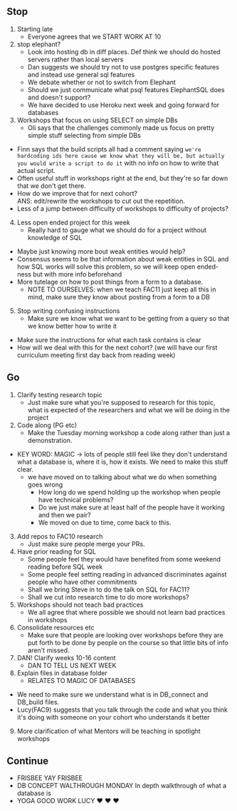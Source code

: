 ## Stop
1. Starting late
	+ Everyone agrees that we START WORK AT 10
2. stop elephant?
	+ Look into hosting db in diff places. Def think we should do hosted servers rather than local servers
	+ Dan suggests we should try not to use postgres specific features and instead use general sql features
	+ We debate whether or not to switch from Elephant
	+ Should we just communicate what psql features ElephantSQL does and doesn't support?
	+ We have decided to use Heroku next week and going forward for databases
3. Workshops that focus on using SELECT on simple DBs
	+ Oli says that the challenges commonly made us focus on pretty simple stuff selecting from simple DBs
  + Finn says that the build scripts all had a comment saying `we're hardcoding ids here cause we know what they will be, but actually you would write a script to do it` with no info on how to write that actual script.
  + Often useful stuff in workshops right at the end, but they're so far down that we don't get there.
  + How do we improve that for next cohort?  
	ANS: edit/rewrite the workshops to cut out the repetition.
  + Less of a jump between difficulty of workshops to difficulty of projects?
4. Less open ended project for this week
	+ Really hard to gauge what we should do for a project without knowledge of SQL
  + Maybe just knowing more bout weak entities would help?
  + Consensus seems to be that information about weak entities in SQL and how SQL works will solve this problem, so we will keep open ended-ness but with more info beforehand
  + More tutelage on how to post things from a form to a database.  
	+ NOTE TO OURSELVES: when we teach FAC11 just keep all this in mind, make sure they know about posting from a form to a DB
5. Stop writing confusing instructions
	+ Make sure we know what we want to be getting from a query so that we know better how to write it
  + Make sure the instructions for what each task contains is clear
  + How will we deal with this for the next cohort? (we will have our first curriculum meeting first day back from reading week)

## Go
1. Clarify testing research topic
	+ Just make sure what you're supposed to research for this topic, what is expected of the researchers and what we will be doing in the project
2. Code along (PG etc)
	+ Make the Tuesday morning workshop a code along rather than just a demonstration.
  + KEY WORD: MAGIC -> lots of people still feel like they don't understand what a database is, where it is, how it exists. We need to make this stuff clear.
    * we have moved on to talking about what we do when something goes wrong
    	* How long do we spend holding up the workshop when people have technical problems?
		* Do we just make sure at least half of the people have it working and then we pair?
		* We moved on due to time, come back to this.
3. Add repos to FAC10 research
	+ Just make sure people merge your PRs.
4. Have prior reading for SQL
	+ Some people feel they would have benefited from some weekend reading before SQL week
	+ Some people feel setting reading in advanced discriminates against people who have other commitments
	+ Shall we bring Steve in to do the talk on SQL for FAC11?
	+ Shall we cut into research time to do more workshops?
5. Workshops should not teach bad practices
	+ We all agree that where possible we should not learn bad practices in workshops
6. Consolidate resources etc
	+ Make sure that people are looking over workshops before they are put forth to be done by people on the course so that little bits of info aren't missed.
7. DAN! Clarify weeks 10-16 content
	+ DAN TO TELL US NEXT WEEK
8. Explain files in database folder
	+ RELATES TO MAGIC OF DATABASES
  + We need to make sure we understand what is in DB_connect and DB_build files.
  + Lucy(FAC9) suggests that you talk through the code and what you think it's doing with someone on your cohort who understands it better
9. More clarification of what Mentors will be teaching in spotlight workshops

## Continue
* FRISBEE
	YAY FRISBEE
* DB CONCEPT WALTHROUGH MONDAY
	In depth walkthrough of what a database is
* YOGA
	GOOD WORK LUCY :heart: :heart: :heart:
